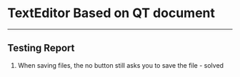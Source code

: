 # TextEditor Based on QT document

---
## Testing Report
1. When saving files, the no button still asks you to save the file - solved
